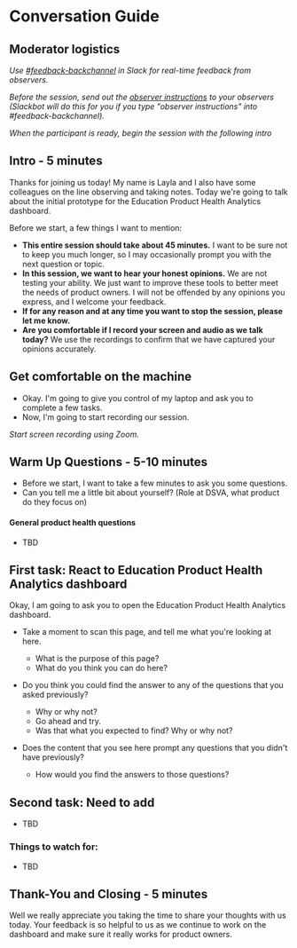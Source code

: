 # Conversation Guide

## Moderator logistics

*Use [#feedback-backchannel](https://dsva.slack.com/messages/C40B45NJK/details/) in Slack for real-time feedback from observers.*

*Before the session, send out the [observer instructions](https://github.com/department-of-veterans-affairs/vets.gov-team/blob/master/Work%20Practices/Research/Research%20Process%20and%20Templates/observer-instructions.md) to your observers (Slackbot will do this for you if you type "observer instructions" into #feedback-backchannel).*

*When the participant is ready, begin the session with the following intro*

## Intro - 5 minutes

Thanks for joining us today! My name is Layla and I also have some colleagues on the line observing and taking notes. Today we're going to talk about the initial prototype for the Education Product Health Analytics dashboard. 

Before we start, a few things I want to mention:

- **This entire session should take about 45 minutes.** I want to be sure not to keep you much longer, so I may occasionally prompt you with the next question or topic.
- **In this session, we want to hear your honest opinions.** We are not testing your ability. We just want to improve these tools to better meet the needs of product owners. I will not be offended by any opinions you express, and I welcome your feedback.
- **If for any reason and at any time you want to stop the session, please let me know.** 
- **Are you comfortable if I record your screen and audio as we talk today?** We use the recordings to confirm that we have captured your opinions accurately.

## Get comfortable on the machine
* Okay. I'm going to give you control of my laptop and ask you to complete a few tasks.
* Now, I'm going to start recording our session.

*Start screen recording using Zoom.*

## Warm Up Questions - 5-10 minutes
* Before we start, I want to take a few minutes to ask you some questions.
* Can you tell me a little bit about yourself? (Role at DSVA, what product do they focus on)

#### General product health questions
* TBD

## First task: React to Education Product Health Analytics dashboard

Okay, I am going to ask you to open the Education Product Health Analytics dashboard.

* Take a moment to scan this page, and tell me what you're looking at here.
    * What is the purpose of this page?
    * What do you think you can do here?

* Do you think you could find the answer to any of the questions that you asked previously?
    * Why or why not?
    * Go ahead and try.
    * Was that what you expected to find? Why or why not?
    
 * Does the content that you see here prompt any questions that you didn't have previously?
     * How would you find the answers to those questions?

## Second task: Need to add

* TBD
  
### Things to watch for:
* TBD

## Thank-You and Closing - 5 minutes

Well we really appreciate you taking the time to share your thoughts with us today. Your feedback is so helpful to us as we continue to work on the dashboard and make sure it really works for product owners.

